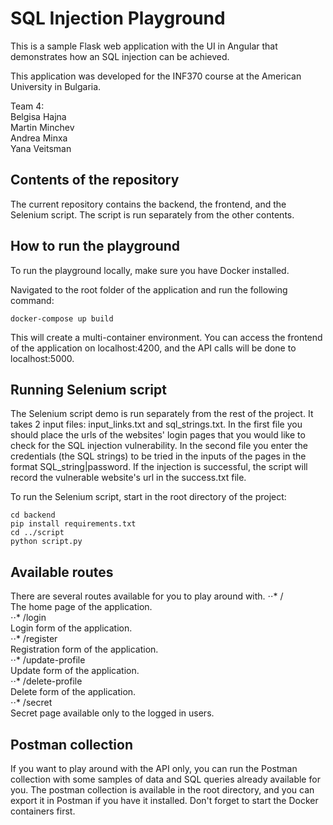 # SQL Injection Playground
This is a sample Flask web application with the UI in Angular that demonstrates how an SQL injection can be achieved.  

This application was developed for the INF370 course at the American University in Bulgaria.

Team 4:  
Belgisa Hajna  
Martin Minchev  
Andrea Minxa  
Yana Veitsman  

## Contents of the repository  
The current repository contains the backend, the frontend, and the Selenium script. The script is run separately from the other contents.

## How to run the playground
To run the playground locally, make sure you have Docker installed. 

Navigated to the root folder of the application and run the following command:
```
docker-compose up build
```
This will create a multi-container environment. You can access the frontend of the application on localhost:4200, and the API calls will be done to localhost:5000.  

## Running Selenium script  
The Selenium script demo is run separately from the rest of the project. It takes 2 input files: input_links.txt and sql_strings.txt. In the first file you should place the urls of the websites' login pages that you would like to check for the SQL injection vulnerability. In the second file you enter the credentials (the SQL strings) to be tried in the inputs of the pages in the format SQL_string|password. If the injection is successful, the script will record the vulnerable website's url in the success.txt file.  

To run the Selenium script, start in the root directory of the project:  
```
cd backend
pip install requirements.txt
cd ../script
python script.py
```  

## Available routes  
There are several routes available for you to play around with.
⋅⋅* /  
The home page of the application.  
⋅⋅* /login  
Login form of the application.  
⋅⋅* /register  
Registration form of the application.  
⋅⋅* /update-profile  
Update form of the application.  
⋅⋅* /delete-profile  
Delete form of the application.  
⋅⋅* /secret  
Secret page available only to the logged in users.  

## Postman collection
If you want to play around with the API only, you can run the Postman collection with some samples of data and SQL queries already available for you. The postman collection is available in the root directory, and you can export it in Postman if you have it installed. Don't forget to start the Docker containers first.  
